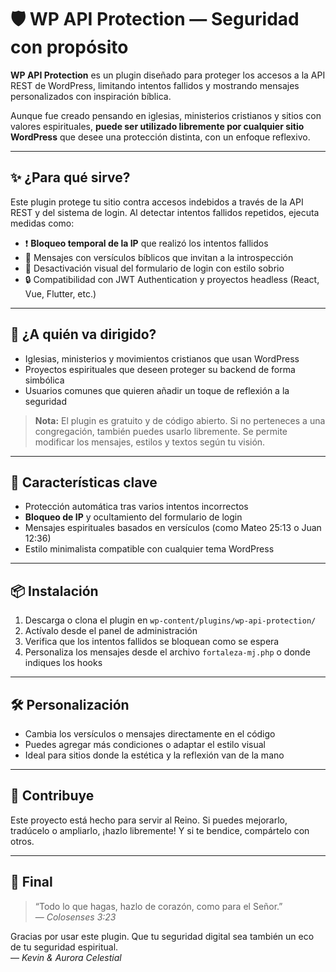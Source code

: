# 🛡️ WP API Protection — Seguridad con propósito

**WP API Protection** es un plugin diseñado para proteger los accesos a la API REST de WordPress, limitando intentos fallidos y mostrando mensajes personalizados con inspiración bíblica.

Aunque fue creado pensando en iglesias, ministerios cristianos y sitios con valores espirituales, **puede ser utilizado libremente por cualquier sitio WordPress** que desee una protección distinta, con un enfoque reflexivo.

---

## ✨ ¿Para qué sirve?

Este plugin protege tu sitio contra accesos indebidos a través de la API REST y del sistema de login. Al detectar intentos fallidos repetidos, ejecuta medidas como:

- ❗ **Bloqueo temporal de la IP** que realizó los intentos fallidos
- 📖 Mensajes con versículos bíblicos que invitan a la introspección
- 🧊 Desactivación visual del formulario de login con estilo sobrio
- 🔒 Compatibilidad con JWT Authentication y proyectos headless (React, Vue, Flutter, etc.)

---

## 🧩 ¿A quién va dirigido?

- Iglesias, ministerios y movimientos cristianos que usan WordPress
- Proyectos espirituales que deseen proteger su backend de forma simbólica
- Usuarios comunes que quieren añadir un toque de reflexión a la seguridad

> **Nota:** El plugin es gratuito y de código abierto. Si no perteneces a una congregación, también puedes usarlo libremente. Se permite modificar los mensajes, estilos y textos según tu visión.

---

## 🔧 Características clave

- Protección automática tras varios intentos incorrectos
- **Bloqueo de IP** y ocultamiento del formulario de login
- Mensajes espirituales basados en versículos (como Mateo 25:13 o Juan 12:36)
- Estilo minimalista compatible con cualquier tema WordPress

---

## 📦 Instalación

1. Descarga o clona el plugin en `wp-content/plugins/wp-api-protection/`
2. Actívalo desde el panel de administración
3. Verifica que los intentos fallidos se bloquean como se espera
4. Personaliza los mensajes desde el archivo `fortaleza-mj.php` o donde indiques los hooks

---

## 🛠️ Personalización

- Cambia los versículos o mensajes directamente en el código
- Puedes agregar más condiciones o adaptar el estilo visual
- Ideal para sitios donde la estética y la reflexión van de la mano

---

## 🤝 Contribuye

Este proyecto está hecho para servir al Reino. Si puedes mejorarlo, tradúcelo o ampliarlo, ¡hazlo libremente! Y si te bendice, compártelo con otros.

---

## 🙏 Final

> “Todo lo que hagas, hazlo de corazón, como para el Señor.”  
> — *Colosenses 3:23*

Gracias por usar este plugin. Que tu seguridad digital sea también un eco de tu seguridad espiritual.  
— *Kevin & Aurora Celestial*
